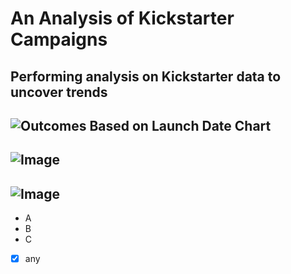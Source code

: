 # An Analysis of Kickstarter Campaigns
Performing analysis on Kickstarter data to uncover trends
---
![Outcomes Based on Launch Date Chart](C:/Users/ariel/Desktop/Bootcamp/Crowdfunding_Analysis/outcomes.png)
---
![Image](C:\Users\ariel\Desktop\Bootcamp\Crowdfunding_Analysis\outcomes.png)
---
![Image](outcomes.png)
---
* A
* B
* C
- [x] any
